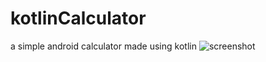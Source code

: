 # kotlinCalculator
a simple android calculator made using kotlin
![screenshot](https://i.imgur.com/ti6ASt2.png)
